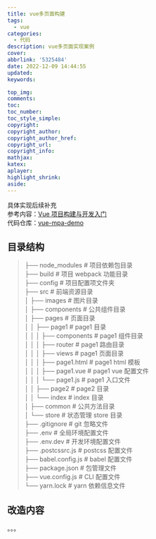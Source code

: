 ```yaml
---
title: vue多页面构建
tags:
  - vue
categories:
  - 代码
description: vue多页面实现案例
cover:
abbrlink: '5325484'
date: 2022-12-09 14:44:55
updated:
keywords:

top_img:
comments:
toc:
toc_number:
toc_style_simple:
copyright:
copyright_author:
copyright_author_href:
copyright_url:
copyright_info:
mathjax:
katex:
aplayer:
highlight_shrink:
aside:
---
```

具体实现后续补充  
参考内容：[Vue 项目构建与开发入门](https://www.kancloud.cn/sllyli/vueproject/1244252)  
代码仓库：[vue-mpa-demo](https://github.com/hearthitagi/vue-mpa-demo)  
## 目录结构
> ├── node_modules               # 项目依赖包目录  
> ├── build                      # 项目 webpack 功能目录  
> ├── config                     # 项目配置项文件夹  
> ├── src                        # 前端资源目录  
> │   ├── images                 # 图片目录  
> │   ├── components             # 公共组件目录  
> │   ├── pages                  # 页面目录  
> │   │   ├── page1              # page1 目录  
> │   │   │   ├── components     # page1 组件目录  
> │   │   │   ├── router         # page1 路由目录  
> │   │   │   ├── views          # page1 页面目录  
> │   │   │   ├── page1.html     # page1 html 模板  
> │   │   │   ├── page1.vue      # page1 vue 配置文件  
> │   │   │   └── page1.js       # page1 入口文件  
> │   │   ├── page2              # page2 目录  
> │   │   └── index              # index 目录  
> │   ├── common                 # 公共方法目录  
> │   └── store                  # 状态管理 store 目录  
> ├── .gitignore                 # git 忽略文件  
> ├── .env                       # 全局环境配置文件  
> ├── .env.dev                   # 开发环境配置文件  
> ├── .postcssrc.js              # postcss 配置文件  
> ├── babel.config.js            # babel 配置文件  
> ├── package.json               # 包管理文件  
> ├── vue.config.js              # CLI 配置文件  
> └── yarn.lock                  # yarn 依赖信息文件  

## 改造内容
。。。